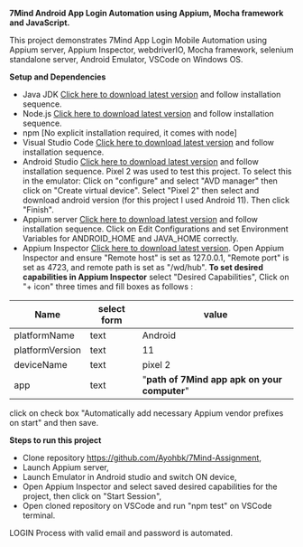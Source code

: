 **7Mind Android App Login Automation using Appium, Mocha framework and JavaScript.**

This project demonstrates 7Mind App Login Mobile Automation using Appium server, Appium Inspector, webdriverIO, Mocha framework, selenium standalone server, Android Emulator, VSCode on Windows OS.

**Setup and Dependencies**

- Java JDK [Click here to download latest version](https://www.oracle.com/java/technologies/downloads/) and follow installation sequence.
- Node.js [Click here to download latest version](https://nodejs.org/en/download/) and follow installation sequence.
- npm [No explicit installation required, it comes with node]
- Visual Studio Code [Click here to download latest version](https://code.visualstudio.com/download) and follow installation sequence.
- Android Studio [Click here to download latest version](https://developer.android.com/studio/install) and follow installation sequence. Pixel 2 was used to test this project. To select this in the emulator: Click on "configure" and select "AVD manager" then click on "Create virtual device". Select "Pixel 2" then select and download android version (for this project I used Android 11). Then click "Finish".
- Appium server [Click here to download latest version](http://appium.io/) and follow installation sequence. Click on Edit Configurations and set Environment Variables for ANDROID_HOME and JAVA_HOME correctly.
- Appium Inspector [Click here to download latest version](https://github.com/appium/appium-inspector). Open Appium Inspector and ensure "Remote host" is set as 127.0.0.1, "Remote port" is set as 4723, and remote path is set as "/wd/hub". **To set desired capabilities in Appium Inspector** select "Desired Capabilities", Click on "+ icon" three times and fill boxes as follows :

| Name            | select form | value                                        |
| --------------- | ----------- | -------------------------------------------- |
| platformName    | text        | Android                                      |
| platformVersion | text        | 11                                           |
| deviceName      | text        | pixel 2                                      |
| app             | text        | "**path of 7Mind app apk on your computer**" |

click on check box "Automatically add necessary Appium vendor prefixes on start" and then save.

**Steps to run this project**

- Clone repository https://github.com/Ayohbk/7Mind-Assignment,
- Launch Appium server,
- Launch Emulator in Android studio and switch ON device,
- Open Appium Inspector and select saved desired capabilities for the project, then click on "Start Session",
- Open cloned repository on VSCode and run "npm test" on VSCode terminal.

LOGIN Process with valid email and password is automated.
